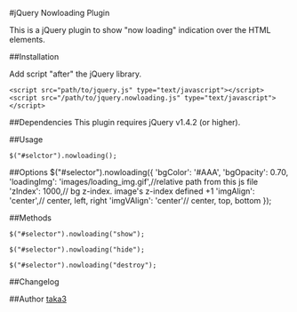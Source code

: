 #jQuery Nowloading Plugin

This is a jQuery plugin to show "now loading" indication over the HTML elements.

##Installation

Add script "after" the jQuery library.

    <script src="path/to/jquery.js" type="text/javascript"></script>
    <script src="/path/to/jquery.nowloading.js" type="text/javascript"></script>

##Dependencies
This plugin requires jQuery v1.4.2 (or higher).

##Usage

    $("#selctor").nowloading();

##Options
    $("#selector").nowloading({
        'bgColor': '#AAA',
        'bgOpacity': 0.70,
        'loadingImg': 'images/loading_img.gif',//relative path from this js file
        'zIndex': 1000,// bg z-index. image's z-index defined +1
        'imgAlign': 'center',// center, left, right
        'imgVAlign': 'center'// center, top, bottom
    });


##Methods

    $("#selector").nowloading("show");

    $("#selector").nowloading("hide");
    
    $("#selector").nowloading("destroy");

##Changelog

##Author
[taka3](https://github.com/taka3)